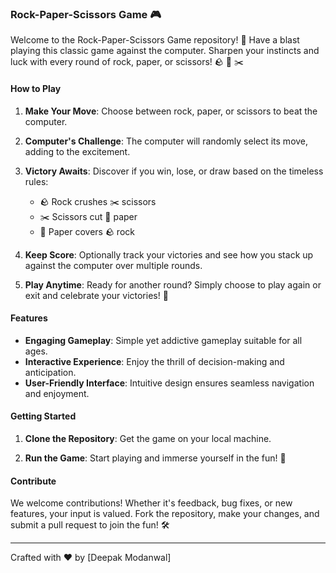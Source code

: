 ### Rock-Paper-Scissors Game 🎮

Welcome to the Rock-Paper-Scissors Game repository! 🌟 Have a blast playing this classic game against the computer. Sharpen your instincts and luck with every round of rock, paper, or scissors! 🪨 📄 ✂️

#### How to Play

1. **Make Your Move**: Choose between rock, paper, or scissors to beat the computer.

2. **Computer's Challenge**: The computer will randomly select its move, adding to the excitement.

3. **Victory Awaits**: Discover if you win, lose, or draw based on the timeless rules:
   - 🪨 Rock crushes ✂️ scissors
   - ✂️ Scissors cut 📄 paper
   - 📄 Paper covers 🪨 rock

4. **Keep Score**: Optionally track your victories and see how you stack up against the computer over multiple rounds.

5. **Play Anytime**: Ready for another round? Simply choose to play again or exit and celebrate your victories! 🎉

#### Features

- **Engaging Gameplay**: Simple yet addictive gameplay suitable for all ages.
- **Interactive Experience**: Enjoy the thrill of decision-making and anticipation.
- **User-Friendly Interface**: Intuitive design ensures seamless navigation and enjoyment.

#### Getting Started

1. **Clone the Repository**: Get the game on your local machine.
   
2. **Run the Game**: Start playing and immerse yourself in the fun! 🚀

#### Contribute

We welcome contributions! Whether it's feedback, bug fixes, or new features, your input is valued. Fork the repository, make your changes, and submit a pull request to join the fun! 🛠️


---

Crafted with ❤️ by [Deepak Modanwal]
